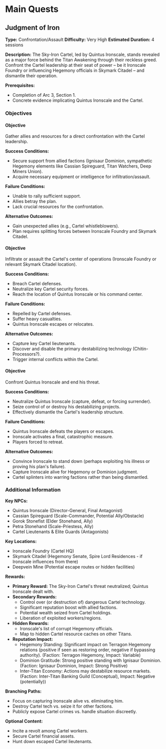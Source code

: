 # Main Quests

## Judgment of Iron
**Type:** Confrontation/Assault
**Difficulty:** Very High
**Estimated Duration:** 4 sessions

**Description:** The Sky-Iron Cartel, led by Quintus Ironscale, stands revealed as a major force behind the Titan Awakening through their reckless greed. Confront the Cartel leadership at their seat of power – be it Ironscale Foundry or influencing Hegemony officials in Skymark Citadel – and dismantle their operation.

**Prerequisites:**
- Completion of Arc 3, Section 1.
- Concrete evidence implicating Quintus Ironscale and the Cartel.

### Objectives
#### Objective
Gather allies and resources for a direct confrontation with the Cartel leadership.

**Success Conditions:**
- Secure support from allied factions (Ignisaur Dominion, sympathetic Hegemony elements like Cassian Spireguard, Titan Watchers, Deep Miners Union).
- Acquire necessary equipment or intelligence for infiltration/assault.

**Failure Conditions:**
- Unable to rally sufficient support.
- Allies betray the plan.
- Lack crucial resources for the confrontation.

**Alternative Outcomes:**
- Gain unexpected allies (e.g., Cartel whistleblowers).
- Plan requires splitting forces between Ironscale Foundry and Skymark Citadel.

#### Objective
Infiltrate or assault the Cartel's center of operations (Ironscale Foundry or relevant Skymark Citadel location).

**Success Conditions:**
- Breach Cartel defenses.
- Neutralize key Cartel security forces.
- Reach the location of Quintus Ironscale or his command center.

**Failure Conditions:**
- Repelled by Cartel defenses.
- Suffer heavy casualties.
- Quintus Ironscale escapes or relocates.

**Alternative Outcomes:**
- Capture key Cartel lieutenants.
- Discover and disable the primary destabilizing technology (Chitin-Processors?).
- Trigger internal conflicts within the Cartel.

#### Objective
Confront Quintus Ironscale and end his threat.

**Success Conditions:**
- Neutralize Quintus Ironscale (capture, defeat, or forcing surrender).
- Seize control of or destroy his destabilizing projects.
- Effectively dismantle the Cartel's leadership structure.

**Failure Conditions:**
- Quintus Ironscale defeats the players or escapes.
- Ironscale activates a final, catastrophic measure.
- Players forced to retreat.

**Alternative Outcomes:**
- Convince Ironscale to stand down (perhaps exploiting his illness or proving his plan's failure).
- Capture Ironscale alive for Hegemony or Dominion judgment.
- Cartel splinters into warring factions rather than being dismantled.


### Additional Information
**Key NPCs:**
- Quintus Ironscale (Director-General, Final Antagonist)
- Cassian Spireguard (Scale-Commander, Potential Ally/Obstacle)
- Gorok Stonefist (Elder Stonehand, Ally)
- Petra Stonehand (Scale-Priestess, Ally)
- Cartel Lieutenants & Elite Guards (Antagonists)

**Key Locations:**
- Ironscale Foundry (Cartel HQ)
- Skymark Citadel (Hegemony Senate, Spire Lord Residences - if Ironscale influences from there)
- Deepvein Mine (Potential escape routes or hidden facilities)

**Rewards:**
- **Primary Reward:** The Sky-Iron Cartel's threat neutralized; Quintus Ironscale dealt with.
- **Secondary Rewards:**
  - Control over (or destruction of) dangerous Cartel technology.
  - Significant reputation boost with allied factions.
  - Potential wealth seized from Cartel holdings.
  - Liberation of exploited workers/regions.
- **Hidden Rewards:**
  - Ironscale's list of corrupt Hegemony officials.
  - Map to hidden Cartel resource caches on other Titans.
- **Reputation Impact:**
  - Hegemony Standing: Significant impact on Terragon Hegemony relations (positive if seen as restoring order, negative if bypassing authority). (Faction: Terragon Hegemony, Impact: Variable)
  - Dominion Gratitude: Strong positive standing with Ignisaur Dominion. (Faction: Ignisaur Dominion, Impact: Strong Positive)
  - Inter-Titan Economy: Actions may destabilize resource markets. (Faction: Inter-Titan Banking Guild (Conceptual), Impact: Negative (potentially))

**Branching Paths:**
- Focus on capturing Ironscale alive vs. eliminating him.
- Destroy Cartel tech vs. seize it for other factions.
- Publicly expose Cartel crimes vs. handle situation discreetly.

**Optional Content:**
- Incite a revolt among Cartel workers.
- Secure Cartel financial assets.
- Hunt down escaped Cartel lieutenants.

